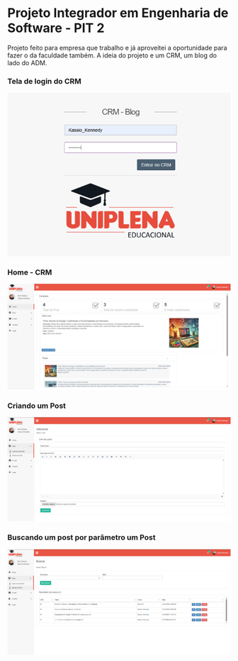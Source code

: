 #  Projeto Integrador em Engenharia de Software - PIT 2
 
 Projeto feito para empresa que trabalho e já aproveitei a oportunidade para fazer o da faculdade também. A ideia do projeto e um CRM, um blog do lado do ADM. 

<p>
<h3>Tela de login do CRM</h3>
<img alt="Imagem de Login" src="images/tela1.png">
</p>
<p>
<h3>Home - CRM</h3>
<img alt="Imagem do home - CRM" src="images/tela2.png">
</p>
<p>
<h3>Criando um Post</h3>
<img alt="Imagem - criando um post - CRM" src="images/tela3.png">
</p>
<p>
<h3>Buscando um post por parâmetro um Post</h3>
<img alt="Imagem - Buscando um post" src="images/tela4.png">
</p>







